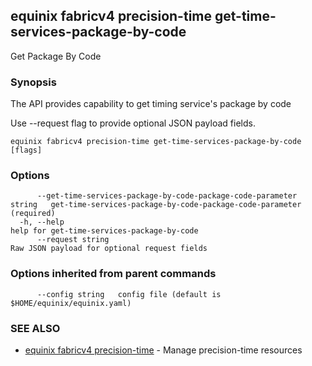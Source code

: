 ## equinix fabricv4 precision-time get-time-services-package-by-code

Get Package By Code

### Synopsis

The API provides capability to get timing service's package by code

Use --request flag to provide optional JSON payload fields.

```
equinix fabricv4 precision-time get-time-services-package-by-code [flags]
```

### Options

```
      --get-time-services-package-by-code-package-code-parameter string   get-time-services-package-by-code-package-code-parameter (required)
  -h, --help                                                              help for get-time-services-package-by-code
      --request string                                                    Raw JSON payload for optional request fields
```

### Options inherited from parent commands

```
      --config string   config file (default is $HOME/equinix/equinix.yaml)
```

### SEE ALSO

* [equinix fabricv4 precision-time](equinix_fabricv4_precision-time.md)	 - Manage precision-time resources

